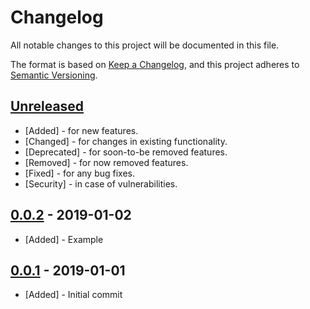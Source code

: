 # Changelog
All notable changes to this project will be documented in this file.

The format is based on [Keep a Changelog](https://keepachangelog.com/en/1.0.0/),
and this project adheres to [Semantic Versioning](https://semver.org/spec/v2.0.0.html).

## [Unreleased]
- [Added] - for new features.
- [Changed] - for changes in existing functionality.
- [Deprecated] - for soon-to-be removed features.
- [Removed] - for now removed features.
- [Fixed] - for any bug fixes.
- [Security] - in case of vulnerabilities.

## [0.0.2] - 2019-01-02
- [Added] - Example

## [0.0.1] - 2019-01-01
- [Added] - Initial commit

[Unreleased]: https://github.com/kilbot/boilerplate/compare/v1.0.0...HEAD
[0.0.2]: https://github.com/kilbot/boilerplate/compare/v0.0.1...v0.0.2
[0.0.1]: https://github.com/kilbot/boilerplate/releases/tag/v0.0.1